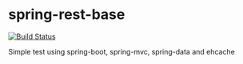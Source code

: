 # spring-rest-base

[![Build Status](https://travis-ci.org/fabiosoaza/spring-rest-base.svg?branch=master)](https://travis-ci.org/fabiosoaza/spring-rest-base)

Simple test using spring-boot, spring-mvc, spring-data and ehcache